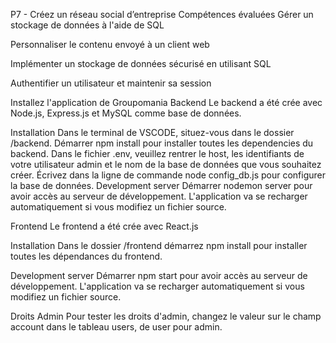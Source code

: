 P7 - Créez un réseau social d’entreprise
Compétences évaluées
Gérer un stockage de données à l'aide de SQL

Personnaliser le contenu envoyé à un client web

Implémenter un stockage de données sécurisé en utilisant SQL

Authentifier un utilisateur et maintenir sa session

Installez l'application de Groupomania
Backend
Le backend a été crée avec Node.js, Express.js et MySQL comme base de données.

Installation
Dans le terminal de VSCODE, situez-vous dans le dossier /backend.
Démarrer npm install pour installer toutes les dependencies du backend.
Dans le fichier .env, veuillez rentrer le host, les identifiants de votre utilisateur admin et le nom de la base de données que vous souhaitez créer.
Écrivez dans la ligne de commande node config_db.js pour configurer la base de données.
Development server
Démarrer nodemon server pour avoir accès au serveur de développement. L'application va se recharger automatiquement si vous modifiez un fichier source.

Frontend
Le frontend a été crée avec React.js

Installation
Dans le dossier /frontend démarrez npm install pour installer toutes les dépendances du frontend.

Development server
Démarrer npm start pour avoir accès au serveur de développement. L'application va se recharger automatiquement si vous modifiez un fichier source.

Droits Admin
Pour tester les droits d'admin, changez le valeur sur le champ account dans le tableau users, de user pour admin.